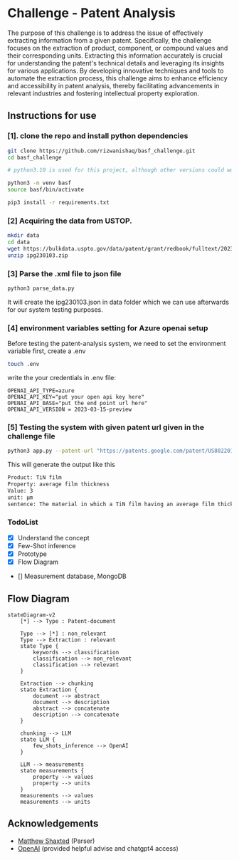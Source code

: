 # Challenge - Patent Analysis

The purpose of this challenge is to address the issue of effectively extracting information from a given patent. Specifically, the challenge focuses on the extraction of product, component, or compound values and their corresponding units. Extracting this information accurately is crucial for understanding the patent's technical details and leveraging its insights for various applications. By developing innovative techniques and tools to automate the extraction process, this challenge aims to enhance efficiency and accessibility in patent analysis, thereby facilitating advancements in relevant industries and fostering intellectual property exploration.

## Instructions for use

### [1]. clone the repo and install python dependencies

```bash
git clone https://github.com/rizwanishaq/basf_challenge.git
cd basf_challenge

# python3.10 is used for this project, although other versions could work as well but not tested

python3 -m venv basf
source basf/bin/activate

pip3 install -r requirements.txt

```

### [2] Acquiring the data from USTOP.

```bash
mkdir data
cd data
wget https://bulkdata.uspto.gov/data/patent/grant/redbook/fulltext/2023/ipg230103.zip
unzip ipg230103.zip
```

### [3] Parse the .xml file to json file

```bash
python3 parse_data.py
```

It will create the ipg230103.json in data folder which we can use afterwards for our system testing purposes.

### [4] environment variables setting for Azure openai setup

Before testing the patent-analysis system, we need to set the environment variable first, create a .env

```bash
touch .env
```

write the your credentials in .env file:

```.env
OPENAI_API_TYPE=azure
OPENAI_API_KEY="put your open api key here"
OPENAI_API_BASE="put the end point url here"
OPENAI_API_VERSION = 2023-03-15-preview
```

### [5] Testing the system with given patent url given in the challenge file

```bash
python3 app.py --patent-url "https://patents.google.com/patent/US8022010B2/en"
```

This will generate the output like this

```sh
Product: TiN film
Property: average film thickness
Value: 3
unit: µm
sentence: The material in which a TiN film having an average film thickness of 3 µm had been formed on the surface of Present product 1 was made Present product 17, and the material in which a TiAlN film having an average film thickness of 3 µm had been formed on the surface of Present product 1 was made Present product 18.
```

### TodoList

- [x] Understand the concept
- [x] Few-Shot inference
- [x] Prototype
- [x] Flow Diagram
- [] Measurement database, MongoDB

## Flow Diagram

```mermaid
stateDiagram-v2
    [*] --> Type : Patent-document

    Type --> [*] : non_relevant
    Type --> Extraction : relevant
    state Type {
        keywords --> classification
        classification --> non_relevant
        classification --> relevant
    }

    Extraction --> chunking
    state Extraction {
        document --> abstract
        document --> description
        abstract --> concatenate
        description --> concatenate
    }

    chunking --> LLM
    state LLM {
        few_shots_inference --> OpenAI
    }

    LLM --> measurements
    state measurements {
        property --> values
        property --> units
    }
    measurements --> values
    measurements --> units

```

## Acknowledgements

- [Matthew Shaxted](https://github.com/mattshax/ipagent) (Parser)
- [OpenAI](https://openai.com/) (provided helpful advise and chatgpt4 access)

```

```
